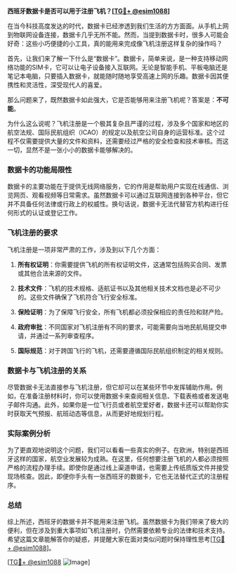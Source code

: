 **西班牙数据卡是否可以用于注册飞机？[[TG💪+ @esim1088](https://t.me/s/esim1088)]**

在当今科技高度发达的时代，数据卡已经渗透到我们生活的方方面面。从手机上网到物联网设备连接，数据卡几乎无所不能。然而，当提到数据卡时，很多人可能会好奇：这些小巧便捷的小工具，真的能用来完成像飞机注册这样复杂的操作吗？

首先，让我们来了解一下什么是“数据卡”。数据卡，简单来说，是一种支持移动网络功能的SIM卡，它可以让电子设备接入互联网。无论是智能手机、平板电脑还是笔记本电脑，只要插入数据卡，就能随时随地享受高速上网的乐趣。数据卡因其便携性和灵活性，深受现代人的喜爱。

那么问题来了，既然数据卡如此强大，它是否能够用来注册飞机呢？答案是：**不可能**。

为什么这么说呢？飞机注册是一个极其复杂且严谨的过程，涉及多个国家和地区的航空法规、国际民航组织（ICAO）的规定以及航空公司自身的运营标准。这个过程不仅需要提供大量的文件和资料，还需要经过严格的安全检查和技术审核。而这一切，显然不是一张小小的数据卡能够解决的。

### 数据卡的功能局限性

数据卡的主要功能在于提供无线网络服务，它的作用是帮助用户实现在线通信、浏览网页、观看视频等日常需求。虽然数据卡可以通过互联网连接到各种平台，但它并不具备任何法律或行政上的权威性。换句话说，数据卡无法代替官方机构进行任何形式的认证或登记工作。

### 飞机注册的要求

飞机注册是一项非常严肃的工作，涉及到以下几个方面：

1. **所有权证明**：你需要提供飞机的所有权证明文件，这通常包括购买合同、发票或其他合法来源的文件。
   
2. **技术文件**：飞机的技术规格、适航证书以及其他相关技术文档也是必不可少的。这些文件确保了飞机符合飞行安全标准。

3. **保险证明**：为了保障飞行安全，所有飞机都必须投保相应的责任险和财产险。

4. **政府审批**：不同国家对飞机注册有不同的要求，可能需要向当地民航局提交申请，并通过一系列审查程序。

5. **国际规范**：对于跨国飞行的飞机，还需要遵循国际民航组织制定的相关规则。

### 数据卡与飞机注册的关系

尽管数据卡无法直接参与飞机注册，但它却可以在某些环节中发挥辅助作用。例如，在准备注册材料时，你可以使用数据卡来查阅相关信息、下载表格或者发送电子邮件沟通。此外，如果你是一位飞行员或者航空爱好者，数据卡还可以帮助你实时获取天气预报、航班动态等信息，从而更好地规划行程。

### 实际案例分析

为了更直观地说明这个问题，我们可以看看一些真实的例子。在欧洲，特别是西班牙这样的国家，航空业发展较为成熟。在这里，任何想要注册飞机的人都必须按照严格的流程办理手续。即使你是通过线上渠道申请，也需要上传纸质版文件并接受现场核查。因此，即便你手头有一张西班牙的数据卡，它也无法替代正式的注册程序。

### 总结

综上所述，西班牙的数据卡并不能用来注册飞机。虽然数据卡为我们带来了极大的便利，但在涉及到重大事项如飞机注册时，仍然需要依赖专业的法律和技术支持。希望这篇文章能解答你的疑惑，并提醒大家在面对类似问题时保持理性思考[[TG💪+ @esim1088](https://t.me/s/esim1088)]。

[[TG💪+ @esim1088](https://t.me/s/esim1088) ![Image](https://i.postimg.cc/4NQfJmqS/Snipaste-2025-05-13-00-14-12.png)]